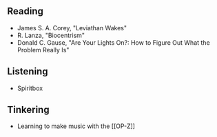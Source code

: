 ## Reading
- James S. A. Corey, "Leviathan Wakes"
- R. Lanza, "Biocentrism"
- Donald C. Gause, "Are Your Lights On?: How to Figure Out What the Problem Really Is"

## Listening
- Spiritbox

## Tinkering
- Learning to make music with the [[OP-Z]]